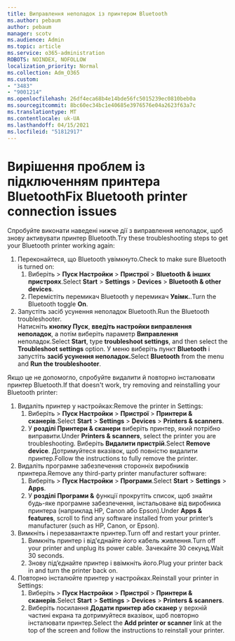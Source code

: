 ```yaml
---
title: Виправлення неполадок із принтером Bluetooth
ms.author: pebaum
author: pebaum
manager: scotv
ms.audience: Admin
ms.topic: article
ms.service: o365-administration
ROBOTS: NOINDEX, NOFOLLOW
localization_priority: Normal
ms.collection: Adm_O365
ms.custom:
- "3483"
- "9001214"
ms.openlocfilehash: 26df4eca68b4e14bde56fc5015239ec0810beb0a
ms.sourcegitcommit: 8bc60ec34bc1e40685e3976576e04a2623f63a7c
ms.translationtype: MT
ms.contentlocale: uk-UA
ms.lasthandoff: 04/15/2021
ms.locfileid: "51812917"
---
```

# <a name="fix-bluetooth-printer-connection-issues"></a><span data-ttu-id="de004-102">Вирішення проблем із підключенням принтера Bluetooth</span><span class="sxs-lookup"><span data-stu-id="de004-102">Fix Bluetooth printer connection issues</span></span>

<span data-ttu-id="de004-103">Спробуйте виконати наведені нижче дії з виправлення неполадок, щоб знову активувати принтер Bluetooth.</span><span class="sxs-lookup"><span data-stu-id="de004-103">Try these troubleshooting steps to get your Bluetooth printer working again:</span></span>


1. <span data-ttu-id="de004-104">Переконайтеся, що Bluetooth увімкнуто.</span><span class="sxs-lookup"><span data-stu-id="de004-104">Check to make sure Bluetooth is turned on:</span></span>
    1. <span data-ttu-id="de004-105">Виберіть   >  **Пуск Настройки**  >  **Пристрої**  >  **Bluetooth & інших пристроях**.</span><span class="sxs-lookup"><span data-stu-id="de004-105">Select **Start** > **Settings** > **Devices** > **Bluetooth & other devices**.</span></span>
    2. <span data-ttu-id="de004-106">Перемістіть перемикач Bluetooth у перемикач **Увімк.**.</span><span class="sxs-lookup"><span data-stu-id="de004-106">Turn the Bluetooth toggle **On**.</span></span>
2. <span data-ttu-id="de004-107">Запустіть засіб усунення неполадок Bluetooth.</span><span class="sxs-lookup"><span data-stu-id="de004-107">Run the Bluetooth troubleshooter.</span></span> <br>
    <span data-ttu-id="de004-108">Натисніть **кнопку Пуск**, **введіть настройки виправлення неполадок**, а потім виберіть параметр **Виправлення** неполадок.</span><span class="sxs-lookup"><span data-stu-id="de004-108">Select **Start**, type **troubleshoot settings**, and then select the **Troubleshoot settings** option.</span></span> <span data-ttu-id="de004-109">У меню виберіть пункт **Bluetooth** і запустіть **засіб усунення неполадок.**</span><span class="sxs-lookup"><span data-stu-id="de004-109">Select **Bluetooth** from the menu and **Run the troubleshooter**.</span></span>

<span data-ttu-id="de004-110">Якщо це не допомогло, спробуйте видалити й повторно інсталювати принтер Bluetooth.</span><span class="sxs-lookup"><span data-stu-id="de004-110">If that doesn't work, try removing and reinstalling your Bluetooth printer:</span></span>

1. <span data-ttu-id="de004-111">Видаліть принтер у настройках:</span><span class="sxs-lookup"><span data-stu-id="de004-111">Remove the printer in Settings:</span></span>
    1. <span data-ttu-id="de004-112">Виберіть   >  **Пуск Настройки**  >  **Пристрої**  >  **Принтери & сканерів**.</span><span class="sxs-lookup"><span data-stu-id="de004-112">Select **Start** > **Settings** > **Devices** > **Printers & scanners**.</span></span>
    2. <span data-ttu-id="de004-113">У **розділі Принтери & сканери** виберіть принтер, який потрібно виправити.</span><span class="sxs-lookup"><span data-stu-id="de004-113">Under **Printers & scanners**, select the printer you are troubleshooting.</span></span> <span data-ttu-id="de004-114">Виберіть **Видалити пристрій**.</span><span class="sxs-lookup"><span data-stu-id="de004-114">Select **Remove device**.</span></span> <span data-ttu-id="de004-115">Дотримуйтеся вказівок, щоб повністю видалити принтер.</span><span class="sxs-lookup"><span data-stu-id="de004-115">Follow the instructions to fully remove the printer.</span></span>
2. <span data-ttu-id="de004-116">Видаліть програмне забезпечення сторонніх виробників принтера.</span><span class="sxs-lookup"><span data-stu-id="de004-116">Remove any third-party printer manufacturer software:</span></span>
    1. <span data-ttu-id="de004-117">Виберіть   >  **Пуск Настройки**  >  **Програми**.</span><span class="sxs-lookup"><span data-stu-id="de004-117">Select **Start** > **Settings** > **Apps**.</span></span>
    2. <span data-ttu-id="de004-118">У **розділі Програми &** функції прокрутіть список, щоб знайти будь-яке програмне забезпечення, інстальоване від виробника принтера (наприклад HP, Canon або Epson).</span><span class="sxs-lookup"><span data-stu-id="de004-118">Under **Apps & features**, scroll to find any software installed from your printer’s manufacturer (such as HP, Canon, or Epson).</span></span>
3. <span data-ttu-id="de004-119">Вимкніть і перезавантажте принтер.</span><span class="sxs-lookup"><span data-stu-id="de004-119">Turn off and restart your printer.</span></span>
   1. <span data-ttu-id="de004-120">Вимкніть принтер і від'єднайте його кабель живлення.</span><span class="sxs-lookup"><span data-stu-id="de004-120">Turn off your printer and unplug its power cable.</span></span> <span data-ttu-id="de004-121">Зачекайте 30 секунд.</span><span class="sxs-lookup"><span data-stu-id="de004-121">Wait 30 seconds.</span></span> 
   2. <span data-ttu-id="de004-122">Знову під’єднайте принтер і ввімкніть його.</span><span class="sxs-lookup"><span data-stu-id="de004-122">Plug your printer back in and turn the printer back on.</span></span>
4. <span data-ttu-id="de004-123">Повторно інсталюйте принтер у настройках.</span><span class="sxs-lookup"><span data-stu-id="de004-123">Reinstall your printer in Settings:</span></span>
    1. <span data-ttu-id="de004-124">Виберіть   >  **Пуск Настройки**  >  **Пристрої**  >  **Принтери & сканерів**.</span><span class="sxs-lookup"><span data-stu-id="de004-124">Select **Start** > **Settings** > **Devices** > **Printers & scanners**.</span></span>
    2. <span data-ttu-id="de004-125">Виберіть посилання **Додати принтер або сканер** у верхній частині екрана та дотримуйтеся вказівок, щоб повторно інсталювати принтер.</span><span class="sxs-lookup"><span data-stu-id="de004-125">Select the **Add printer or scanner** link at the top of the screen and follow the instructions to reinstall your printer.</span></span>
